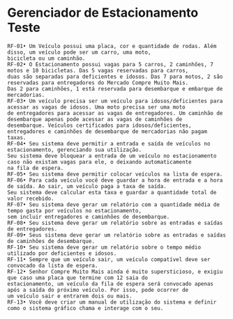 # Gerenciador de Estacionamento Teste

    RF-01• Um Veículo possui uma placa, cor e quantidade de rodas. Além disso, um veículo pode ser um carro, uma moto,
	bicicleta ou um caminhão.
    RF-02• O Estacionamento possui vagas para 5 carros, 2 caminhões, 7 motos e 10 bicicletas. Das 5 vagas reservadas para carros,
	duas são separadas para deficientes e idosos. Das 7 para motos, 2 são reservadas para entregadores do Mercado Compre Muito Mais.
	Das 2 para caminhões, 1 está reservada para desembarque e embarque de mercadorias.
    RF-03• Um veículo precisa ser um veículo para idosos/deficientes para acessar as vagas de idosos. Uma moto precisa ser uma moto
	de entregadores para acessar as vagas de entregadores. Um caminhão de desembarque apenas pode acessar as vagas de caminhões de
	desembarque. Veículos certificados para idosos/deficientes, entregadores e caminhões de desembarque de mercadorias não pagam
	taxas.
    RF-04• Seu sistema deve permitir a entrada e saída de veículos no estacionamento, gerenciando sua utilização.
	Seu sistema deve bloquear a entrada de um veículo no estacionamento caso não existam vagas para ele, o deixando automaticamente
	na fila de espera.
    RF-05• Seu sistema deve permitir colocar veículos na lista de espera. 
    RF-06• Para cada veículo você deve guardar a hora de entrada e a hora de saída. Ao sair, um veículo paga a taxa de saída.
	Seu sistema deve calcular esta taxa e guardar a quantidade total de valor recebido.
    RF-07• Seu sistema deve gerar um relatório com a quantidade média de tempo gasta por veículos no estacionamento,
	sem incluir entregadores e caminhões de desembarque.
    RF-08• Seu sistema deve gerar um relatório sobre as entradas e saídas de entregadores.
    RF-09• Seus sistema deve gerar um relatório sobre as entradas e saídas de caminhões de desembarque.
    RF-10• Seu sistema deve gerar um relatório sobre o tempo médio utilizado por deficientes e idosos.
    RF-11• Sempre que um veículo sair, um veículo compatível deve ser convocado da lista de espera.
    RF-12• Senhor Compre Muito Mais ainda é muito supersticioso, e exigiu que caso uma placa que termine com 12 saia do
	estacionamento, um veículo da fila de espera será convocado apenas após a saída do próximo veículo. Por isso, pode ocorrer de
	um veículo sair e entrarem dois ou mais.
    RF-13• Você deve criar um manual de utilização do sistema e definir como o sistema gráfico chama e interage com o seu.
